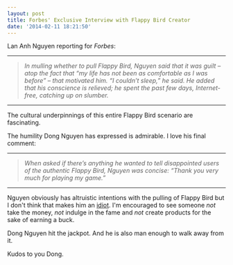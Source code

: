 ```yaml
---
layout: post
title: Forbes' Exclusive Interview with Flappy Bird Creator
date: '2014-02-11 18:21:50'
---
```


<p>Lan Anh Nguyen reporting for <em>Forbes</em>:</p>

<hr />

<blockquote>
  <p><em>In mulling whether to pull Flappy Bird, Nguyen said that it was guilt – atop the fact that “my life has not been as comfortable as I was before” – that motivated him. “I couldn’t sleep,” he said. He added that his conscience is relieved; he spent the past few days, Internet-free, catching up on slumber.</em></p>
</blockquote>

<hr />

<p>The cultural underpinnings of this entire Flappy Bird scenario are fascinating. </p>

<p>The humility Dong Nguyen has expressed is admirable. I love his final comment:</p>

<hr />

<blockquote>
  <p><em>When asked if there’s anything he wanted to tell disappointed users of the authentic Flappy Bird, Nguyen was concise: “Thank you very much for playing my game.”</em></p>
</blockquote>

<hr />

<p>Nguyen obviously has altruistic intentions with the pulling of Flappy Bird but I don't think that makes him an <a href="https://twitter.com/dcurtis/status/432290738135519232">idiot</a>. I'm encouraged to see someone <em>not</em> take the money, <em>not</em> indulge in the fame and <em>not</em> create products for the sake of earning a buck.</p>

<p>Dong Nguyen hit the jackpot. And he is also man enough to walk away from it. </p>

<p>Kudos to you Dong.</p>

<h2 id="httpthenewsprintcoblogforbesflappybirdinterview"><a href="http://thenewsprint.co/blog/forbes-flappy-bird-interview"></a></h2>
